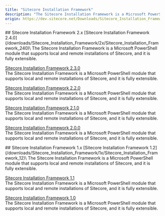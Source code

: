 ```yaml
---
title: "Sitecore Installation Framework"
description: "The Sitecore Installation Framework is a Microsoft PowerShell module that supports local and remote installations of Sitecore, and it is fully extensible."
origin: https://dev.sitecore.net/Downloads/Sitecore_Installation_Framework.aspx
---
```


<Card variant='outlineRaised' px={0} mb={8}>
<CardHeader>
## Sitecore Installation Framework 2.x
</CardHeader>
<CardBody>
[Sitecore Installation Framework 2.4.0](/downloads/Sitecore_Installation_Framework/2x/Sitecore_Installation_Framework_240)\
The Sitecore Installation Framework is a Microsoft PowerShell module that supports local and remote installations of Sitecore, and it is fully extensible.

[Sitecore Installation Framework 2.3.0](/downloads/Sitecore_Installation_Framework/2x/Sitecore_Installation_Framework_230)\
The Sitecore Installation Framework is a Microsoft PowerShell module that supports local and remote installations of Sitecore, and it is fully extensible.

[Sitecore Installation Framework 2.2.0](/downloads/Sitecore_Installation_Framework/2x/Sitecore_Installation_Framework_220)\
The Sitecore Installation Framework is a Microsoft PowerShell module that supports local and remote installations of Sitecore, and it is fully extensible.

[Sitecore Installation Framework 2.1.0](/downloads/Sitecore_Installation_Framework/2x/Sitecore_Installation_Framework_210)\
The Sitecore Installation Framework is a Microsoft PowerShell module that supports local and remote installations of Sitecore, and it is fully extensible.

[Sitecore Installation Framework 2.0.0](/downloads/Sitecore_Installation_Framework/2x/Sitecore_Installation_Framework_200)\
The Sitecore Installation Framework is a Microsoft PowerShell module that supports local and remote installations of Sitecore, and it is fully extensible.


</CardBody>          
</Card>
<Card variant='outlineRaised' px={0} mb={8}>
<CardHeader>
## Sitecore Installation Framework 1.x
</CardHeader>
<CardBody>
[Sitecore Installation Framework 1.2](/downloads/Sitecore_Installation_Framework/1x/Sitecore_Installation_Framework_12)\
The Sitecore Installation Framework is a Microsoft PowerShell module that supports local and remote installations of Sitecore, and it is fully extensible.

[Sitecore Installation Framework 1.1](/downloads/Sitecore_Installation_Framework/1x/Sitecore_Installation_Framework_11)\
The Sitecore Installation Framework is a Microsoft PowerShell module that supports local and remote installations of Sitecore, and it is fully extensible.

[Sitecore Installation Framework 1.0](/downloads/Sitecore_Installation_Framework/1x/Sitecore_Installation_Framework_10)\
The Sitecore Installation Framework is a Microsoft PowerShell module that supports local and remote installations of Sitecore, and it is fully extensible.


</CardBody>          
</Card>